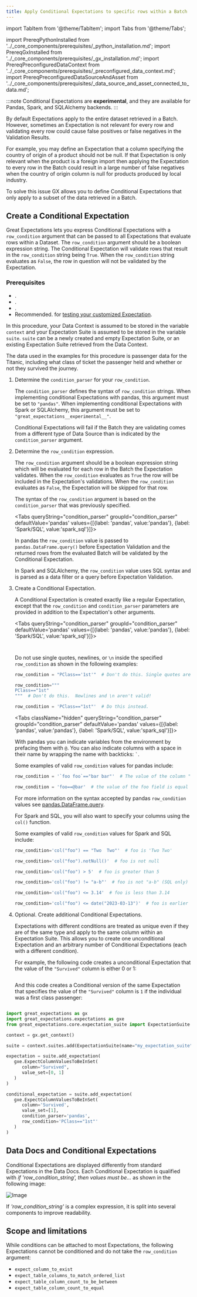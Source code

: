 ```yaml
---
title: Apply Conditional Expectations to specific rows within a Batch
---
```

import TabItem from '@theme/TabItem';
import Tabs from '@theme/Tabs';

import PrereqPythonInstalled from '../_core_components/prerequisites/_python_installation.md';
import PrereqGxInstalled from '../_core_components/prerequisites/_gx_installation.md';
import PrereqPreconfiguredDataContext from '../_core_components/prerequisites/_preconfigured_data_context.md';
import PrereqPreconfiguredDataSourceAndAsset from '../_core_components/prerequisites/_data_source_and_asset_connected_to_data.md';

:::note
Conditional Expectations are **experimental**, and they are available for Pandas, Spark, and SQLAlchemy backends.
:::

By default Expectations apply to the entire dataset retrieved in a Batch.  However, sometimes an Expectation is not relevant for every row and validating every row could cause false positives or false negatives in the Validation Results.

For example, you may define an Expectation that a column specifying the country of origin of a product should not be null.  If that Expectation is only relevant when the product is a foreign import then applying the Expectation to every row in the Batch could result in a large number of false negatives when the country of origin column is null for products produced by local industry.

To solve this issue GX allows you to define Conditional Expectations that only apply to a subset of the data retrieved in a Batch.

## Create a Conditional Expectation

Great Expectations lets you express Conditional Expectations with a `row_condition` argument that can be passed to all Expectations that evaluate rows within a Dataset.  The `row_condition` argument should be a boolean expression string.  The Conditional Expectation will validate rows that result in the `row_condition` string being `True`.  When the `row_condition` string evaluates as `False`, the row in question will not be validated by the Expectation.

### Prerequisites

- <PrereqPythonInstalled/>.
- <PrereqGxInstalled/>.
- <PrereqPreconfiguredDataContext/>.
- Recommended. <PrereqPreconfiguredDataSourceAndAsset/> for [testing your customized Expectation](/core/define_expectations/test_an_expectation.md).

<Tabs>

<TabItem value="procedure" label="Procedure">

In this procedure, your Data Context is assumed to be stored in the variable `context` and your Expectation Suite is assumed to be stored in the variable `suite`.  `suite` can be a newly created and empty Expectation Suite, or an existing Expectation Suite retrieved from the Data Context.

The data used in the examples for this procedure is passenger data for the Titanic, including what class of ticket the passenger held and whether or not they survived the journey.

1. Determine the `condition_parser` for your `row_condition`.

   The `condition_parser` defines the syntax of `row_condition` strings.  When implementing conditional Expectations with pandas, this argument must be set to `"pandas"`. When implementing conditional Expectations with Spark or SQLAlchemy, this argument must be set to `"great_expectations__experimental__"`.

   Conditional Expectations will fail if the Batch they are validating comes from a different type of Data Source than is indicated by the `condition_parser` argument.

2. Determine the `row_condition` expression.

   The `row_condition` argument should be a boolean expression string which will be evaluated for each row in the Batch the Expectation validates.  When the `row_condition` evaluates as `True` the row will be included in the Expectation's validations.  When the `row_condition` evaluates as `False`, the Expectation will be skipped for that row.

   The syntax of the `row_condition` argument is based on the `condition_parser` that was previously specified.  

   <Tabs queryString="condition_parser" groupId="condition_parser" defaultValue='pandas' values={[{label: 'pandas', value:'pandas'}, {label: 'Spark/SQL', value:'spark_sql'}]}>
   
   <TabItem value="pandas" label="pandas">
   
      In pandas the `row_condition` value is passed to `pandas.DataFrame.query()` before Expectation Validation and the returned rows from the evaluated Batch will be validated by the Conditional Expectation. 

   </TabItem>

   <TabItem value="spark_sql" label="Spark/SQL">

      In Spark and SQLAlchemy, the `row_condition` value uses SQL syntax and is parsed as a data filter or a query before Expectation Validation.

   </TabItem>

   </Tabs>


3. Create a Conditional Expectation.

   A Conditional Expectation is created exactly like a regular Expectation, except that the `row_condition` and `condition_parser` parameters are provided in addition to the Expectation's other arguments.

   <Tabs queryString="condition_parser" groupId="condition_parser" defaultValue='pandas' values={[{label: 'pandas', value:'pandas'}, {label: 'Spark/SQL', value:'spark_sql'}]}>
   
   <TabItem value="pandas" label="pandas">

      ```python title="Python" name="docs/docusaurus/docs/core/customize_expectations/_examples/expectation_row_conditions.py - pandas example row_condition"
      ```

   </TabItem>

   <TabItem value="spark_sql" label="Spark/SQL">

      ```python title="Python" name="docs/docusaurus/docs/core/customize_expectations/_examples/expectation_row_conditions.py - spark example row_condition"
      ```

   </TabItem>

   </Tabs>

   Do not use single quotes, newlines, or `\n` inside the specified `row_condition` as shown in the following examples:

   ```python title="Python" 
   row_condition = "PClass=='1st'"  # Don't do this. Single quotes aren't valid!
   
   row_condition="""
   PClass=="1st"
   """  # Don't do this.  Newlines and \n aren't valid!
   
   row_condition = 'PClass=="1st"'  # Do this instead.
   ```

   <Tabs className="hidden" queryString="condition_parser" groupId="condition_parser" defaultValue='pandas' values={[{label: 'pandas', value:'pandas'}, {label: 'Spark/SQL', value:'spark_sql'}]}>
   
   <TabItem value="pandas" label="pandas">

      With pandas you can indicate variables from the environment by prefacing them with `@`.  You can also indicate columns with a space in their name by wrapping the name with backticks: `` ` ``.

      Some examples of valid `row_condition` values for pandas include:

      ```python title="Python"
      row_condition = '`foo foo`=="bar bar"'  # The value of the column "foo foo" is "bar bar"
   
      row_condition = 'foo==@bar'  # the value of the foo field is equal to the value of the bar environment variable
      ```

      For more information on the syntax accepted by pandas `row_condition` values see [pandas.DataFrame.query](https://pandas.pydata.org/pandas-docs/stable/reference/api/pandas.DataFrame.query.html).

   </TabItem>

   <TabItem value="spark_sql" label="Spark/SQL">

      For Spark and SQL, you will also want to specify your columns using the `col()` function. 

      Some examples of valid `row_condition` values for Spark and SQL include: 
    
      ```python title="Python"
      row_condition='col("foo") == "Two  Two"'  # foo is 'Two Two'
    
      row_condition='col("foo").notNull()'  # foo is not null
    
      row_condition='col("foo") > 5'  # foo is greater than 5
    
      row_condition='col("foo") != "a-b"'  # foo is not "a-b" (SQL only)
    
      row_condition='col("foo") <= 3.14'  # foo is less than 3.14
    
      row_condition='col("foo") <= date("2023-03-13")'  # foo is earlier than 2023-03-13
    
      ```

   </TabItem>

   </Tabs>

4. Optional. Create additional Conditional Expectations.

   Expectations with different conditions are treated as unique even if they are of the same type and apply to the same column within an Expectation Suite.  This allows you to create one unconditional Expectation and an arbitrary number of Conditional Expectations (each with a different condition).  

   For example, the following code creates a unconditional Expectation that the value of the `"Survived"` column is either 0 or 1:

   ```python title="Python" name="docs/docusaurus/docs/core/customize_expectations/_examples/expectation_row_conditions.py - example unconditional Expectation"
   ```

   And this code creates a Conditional version of the same Expectation that specifies the value of the `"Survived"` column is `1` if the individual was a first class passenger:

   ```python title="Python" name="docs/docusaurus/docs/core/customize_expectations/_examples/expectation_row_conditions.py - example conditional Expectation"
   ```


</TabItem>

<TabItem value="sample_code" label="Sample code">

```python title="Python"
import great_expectations as gx
import great_expectations.expectations as gxe
from great_expectations.core.expectation_suite import ExpectationSuite

context = gx.get_context()

suite = context.suites.add(ExpectationSuite(name="my_expectation_suite"))

expectation = suite.add_expectation(
   gxe.ExpectColumnValuesToBeInSet(
      column="Survived",
      value_set=[0, 1]
   )
)

conditional_expectation = suite.add_expectation(
   gxe.ExpectColumnValuesToBeInSet(
      column='Survived',
      value_set=[1],
      condition_parser='pandas',
      row_condition='PClass=="1st"'
   )
)
```

</TabItem>

</Tabs>

## Data Docs and Conditional Expectations

Conditional Expectations are displayed differently from standard Expectations in the Data Docs. Each Conditional Expectation is qualified with *if 'row_condition_string', then values must be...* as shown in the following image:

![Image](/docs/oss/images/conditional_data_docs_screenshot.png)

If *'row_condition_string'* is a complex expression, it is split into several components to improve readability.

## Scope and limitations

While conditions can be attached to most Expectations, the following Expectations cannot be conditioned and do not take the `row_condition` argument:

* `expect_column_to_exist`
* `expect_table_columns_to_match_ordered_list`
* `expect_table_column_count_to_be_between`
* `expect_table_column_count_to_equal`


